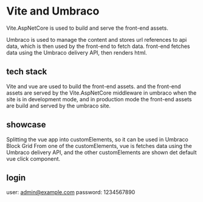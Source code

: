 # Vite and Umbraco

Vite.AspNetCore is used to build and serve the front-end assets. 

Umbraco is used to manage the content and stores url references to api data, which is then used by the front-end to fetch data. 
front-end fetches data using the Umbraco delivery API, then renders html.

## tech stack
Vite and vue are used to build the front-end assets. and the front-end assets are served by the Vite.AspNetCore middleware in umbraco when the site is in development mode, and in production mode the front-end assets are build and served by the umbraco site.

## showcase
Splitting the vue app into customElements, so it can be used in Umbraco Block Grid
From one of the customElements, vue is fetches data using the Umbraco delivery API, and the other customElements are shown det default vue click component.

## login 
user: admin@example.com
password: 1234567890